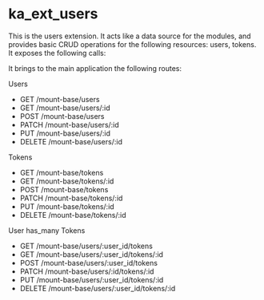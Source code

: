 # ka_ext_users

This is the users extension. It acts like a data source for the modules, and provides basic CRUD operations for the following resources: users, tokens.
It exposes the following calls:

It brings to the main application the following routes:

Users
- GET /mount-base/users
- GET /mount-base/users/:id
- POST /mount-base/users
- PATCH /mount-base/users/:id
- PUT /mount-base/users/:id
- DELETE /mount-base/users/:id

Tokens
- GET /mount-base/tokens
- GET /mount-base/tokens/:id
- POST /mount-base/tokens
- PATCH /mount-base/tokens/:id
- PUT /mount-base/tokens/:id
- DELETE /mount-base/tokens/:id

User has_many Tokens
- GET /mount-base/users/:user_id/tokens
- GET /mount-base/users/:user_id/tokens/:id
- POST /mount-base/users/:user_id/tokens
- PATCH /mount-base/users/:id/tokens/:id
- PUT /mount-base/users/:user_id/tokens/:id
- DELETE /mount-base/users/:user_id/tokens/:id

